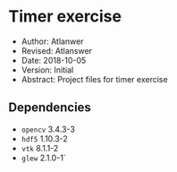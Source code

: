 # Timer exercise

* Author: Atlanwer
* Revised: Atlanswer
* Date: 2018-10-05
* Version: Initial
* Abstract: Project files for timer exercise

## Dependencies

* `opencv` 3.4.3-3
* `hdf5` 1.10.3-2
* `vtk` 8.1.1-2
* `glew` 2.1.0-1`